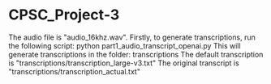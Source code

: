 # CPSC_Project-3

The audio file is "audio_16khz.wav". Firstly, to generate transcriptions, run the following script: python part1_audio_transcript_openai.py
This will generate transcriptions in the folder: transcriptions
The default transcription is "transcriptions/transcription_large-v3.txt"
The original transcript is "transcriptions/transcription_actual.txt"
